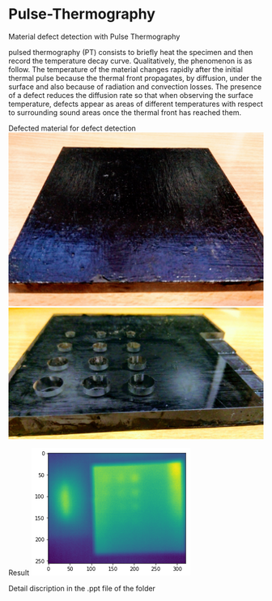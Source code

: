 # Pulse-Thermography
Material defect detection with Pulse Thermography

pulsed thermography (PT) consists to briefly heat the specimen and then record the
temperature decay curve. Qualitatively, the phenomenon is as follow. The temperature of the
material changes rapidly after the initial thermal pulse because the thermal front propagates, by
diffusion, under the surface and also because of radiation and convection losses. The presence of
a defect reduces the diffusion rate so that when observing the surface temperature, defects appear
as areas of different temperatures with respect to surrounding sound areas once the thermal front
has reached them.

Defected material for defect detection
![alt text](IMG_20171229_104648~2.jpg)
![alt text](IMG_20171229_104743~2.jpg)

Result
![alt text](fig2.png)

 Detail discription in the .ppt file of the folder 
